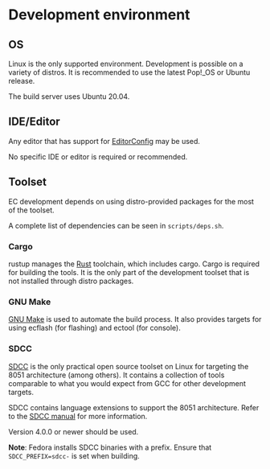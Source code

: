 # Development environment

## OS

Linux is the only supported environment. Development is possible on a variety
of distros. It is recommended to use the latest Pop!\_OS or Ubuntu release.

The build server uses Ubuntu 20.04.

## IDE/Editor

Any editor that has support for [EditorConfig] may be used.

No specific IDE or editor is required or recommended.

## Toolset

EC development depends on using distro-provided packages for the most of the
toolset.

A complete list of dependencies can be seen in `scripts/deps.sh`.

### Cargo

rustup manages the [Rust] toolchain, which includes cargo. Cargo is required
for building the tools. It is the only part of the development toolset that is
not installed through distro packages.

### GNU Make

[GNU Make] is used to automate the build process. It also provides targets for
using ecflash (for flashing) and ectool (for console).

### SDCC

[SDCC] is the only practical open source toolset on Linux for targeting the
8051 architecture (among others). It contains a collection of tools comparable
to what you would expect from GCC for other development targets.

SDCC contains language extensions to support the 8051 architecture. Refer to
the [SDCC manual] for more information.

Version 4.0.0 or newer should be used.

**Note**: Fedora installs SDCC binaries with a prefix. Ensure that
`SDCC_PREFIX=sdcc-` is set when building.


[EditorConfig]: https://editorconfig.org/
[GNU Make]: https://www.gnu.org/software/make/
[Rust]: https://www.rust-lang.org/
[SDCC manual]: http://sdcc.sourceforge.net/doc/sdccman.pdf
[SDCC]: http://sdcc.sourceforge.net/
